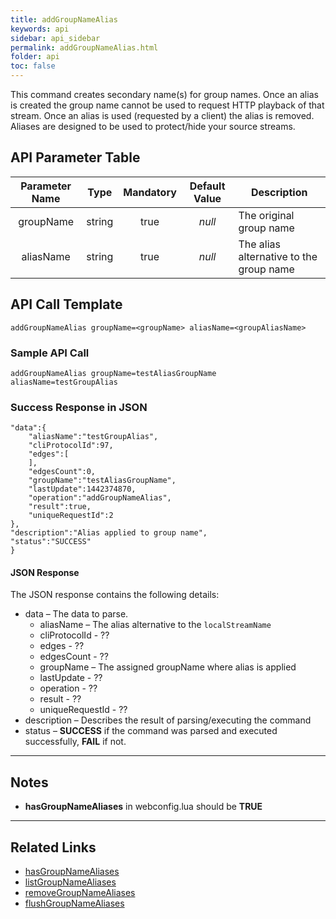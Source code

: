 ```yaml
---
title: addGroupNameAlias
keywords: api
sidebar: api_sidebar
permalink: addGroupNameAlias.html
folder: api
toc: false
---
```




This command creates secondary name(s) for group names. Once an alias is created the group name cannot be used to request HTTP playback of that stream. Once an alias is used (requested by a client) the alias is removed. Aliases are designed to be used to protect/hide your source streams.





## API Parameter Table



| Parameter Name |  Type  | Mandatory | Default Value | Description                             |
| :------------: | :----: | :-------: | :-----------: | --------------------------------------- |
|   groupName    | string |   true    |    *null*     | The original group name                 |
|   aliasName    | string |   true    |    *null*     | The alias alternative to the group name |



## API Call Template

``` 
addGroupNameAlias groupName=<groupName> aliasName=<groupAliasName>
```



### Sample API Call

``` 
addGroupNameAlias groupName=testAliasGroupName aliasName=testGroupAlias
```



### Success Response in JSON

``` 
"data":{
	"aliasName":"testGroupAlias",
	"cliProtocolId":97,
	"edges":[
	],
	"edgesCount":0,
	"groupName":"testAliasGroupName",
	"lastUpdate":1442374870,
	"operation":"addGroupNameAlias",
	"result":true,
	"uniqueRequestId":2
},
"description":"Alias applied to group name",
"status":"SUCCESS"
}
```



#### JSON Response

The JSON response contains the following details:

- data – The data to parse.
  - aliasName – The alias alternative to the `localStreamName`
  - cliProtocolId - ??
  - edges - ??
  - edgesCount - ??
  - groupName – The assigned groupName where alias is applied
  - lastUpdate - ??
  - operation - ??
  - result - ??
  - uniqueRequestId - ??
- description – Describes the result of parsing/executing the command
- status – **SUCCESS** if the command was parsed and executed successfully, **FAIL** if not.

------

## Notes

- **hasGroupNameAliases** in webconfig.lua should be **TRUE**

------

## Related Links

- [hasGroupNameAliases](userguide_webconfig.html#hasgroupnamealiases)
- [listGroupNameAliases](listGroupNameAliases.html)
- [removeGroupNameAliases](removeGroupNameAliases.html)
- [flushGroupNameAliases](flushGroupNameAliases.html)

